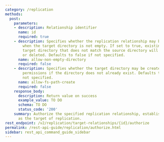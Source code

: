 ```yaml
---
category: /replication
methods:
  post:
    parameters:
    - description: Relationship identifier
      name: id
      required: true
    - description: Specifies whether the replication relationship may be authorized
        when the target directory is not empty. If set to true, existing data in the
        target directory that does not match the source directory will be overwritten
        or deleted. Defaults to false if not specified.
      name: allow-non-empty-directory
      required: false
    - description: Specifies whether the target directory may be created with inherited
        permissions if the directory does not already exist. Defaults to false if
        not specified.
      name: allow-fs-path-create
      required: false
    response_body:
      description: Return value on success
      example_value: TO DO
      schema: TO DO
      status_code: '200'
    summary: Authorize the specified replication relationship, establishing this cluster
      as the target of replication.
rest_endpoint: /v2/replication/target-relationships/{id}/authorize
permalink: /rest-api-guide/replication/authorize.html
sidebar: rest_api_command_guide_sidebar
---
```

